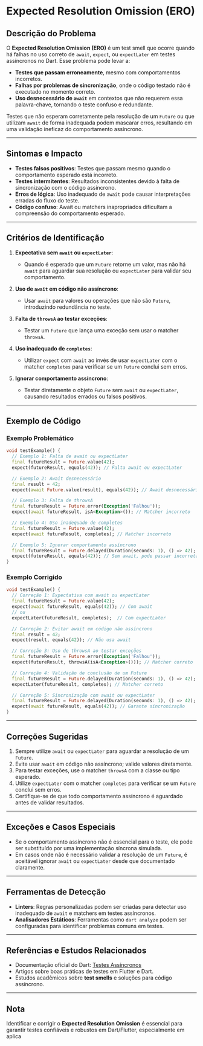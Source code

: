 # Expected Resolution Omission (ERO)

## Descrição do Problema
O **Expected Resolution Omission (ERO)** é um test smell que ocorre quando há falhas no uso correto de `await`, `expect`, ou `expectLater` em testes assíncronos no Dart. Esse problema pode levar a:

- **Testes que passam erroneamente**, mesmo com comportamentos incorretos.
- **Falhas por problemas de sincronização**, onde o código testado não é executado no momento correto.
- **Uso desnecessário de `await`** em contextos que não requerem essa palavra-chave, tornando o teste confuso e redundante.

Testes que não esperam corretamente pela resolução de um `Future` ou que utilizam `await` de forma inadequada podem mascarar erros, resultando em uma validação ineficaz do comportamento assíncrono.

---

## Sintomas e Impacto

- **Testes falsos positivos**: Testes que passam mesmo quando o comportamento esperado está incorreto.
- **Testes intermitentes**: Resultados inconsistentes devido à falta de sincronização com o código assíncrono.
- **Erros de lógica**: Uso inadequado de `await` pode causar interpretações erradas do fluxo do teste.
- **Código confuso**: Await ou matchers inapropriados dificultam a compreensão do comportamento esperado.

---

## Critérios de Identificação

1. **Expectativa sem `await` ou `expectLater`**:
   - Quando é esperado que um `Future` retorne um valor, mas não há `await` para aguardar sua resolução ou `expectLater` para validar seu comportamento.

2. **Uso de `await` em código não assíncrono**:
   - Usar `await` para valores ou operações que não são `Future`, introduzindo redundância no teste.

3. **Falta de `throwsA` ao testar exceções**:
   - Testar um `Future` que lança uma exceção sem usar o matcher `throwsA`.

4. **Uso inadequado de `completes`**:
   - Utilizar `expect` com `await` ao invés de usar `expectLater` com o matcher `completes` para verificar se um `Future` conclui sem erros.

5. **Ignorar comportamento assíncrono**:
   - Testar diretamente o objeto `Future` sem `await` ou `expectLater`, causando resultados errados ou falsos positivos.

---

## Exemplo de Código

### **Exemplo Problemático**
```dart
void testExample() {
  // Exemplo 1: Falta de await ou expectLater
  final futureResult = Future.value(42);
  expect(futureResult, equals(42)); // Falta await ou expectLater

  // Exemplo 2: Await desnecessário
  final result = 42;
  expect(await Future.value(result), equals(42)); // Await desnecessário

  // Exemplo 3: Falta de throwsA
  final futureResult = Future.error(Exception('Falhou'));
  expect(await futureResult, isA<Exception>()); // Matcher incorreto

  // Exemplo 4: Uso inadequado de completes
  final futureResult = Future.value(42);
  expect(await futureResult, completes); // Matcher incorreto

  // Exemplo 5: Ignorar comportamento assíncrono
  final futureResult = Future.delayed(Duration(seconds: 1), () => 42);
  expect(futureResult, equals(42)); // Sem await, pode passar incorretamente
}
```

### **Exemplo Corrigido**
```dart
void testExample() {
  // Correção 1: Expectativa com await ou expectLater
  final futureResult = Future.value(42);
  expect(await futureResult, equals(42)); // Com await
  // ou
  expectLater(futureResult, completes);  // Com expectLater

  // Correção 2: Evitar await em código não assíncrono
  final result = 42;
  expect(result, equals(42)); // Não usa await

  // Correção 3: Uso de throwsA ao testar exceções
  final futureResult = Future.error(Exception('Falhou'));
  expect(futureResult, throwsA(isA<Exception>())); // Matcher correto

  // Correção 4: Validação de conclusão de um Future
  final futureResult = Future.delayed(Duration(seconds: 1), () => 42);
  expectLater(futureResult, completes); // Matcher correto

  // Correção 5: Sincronização com await ou expectLater
  final futureResult = Future.delayed(Duration(seconds: 1), () => 42);
  expect(await futureResult, equals(42)); // Garante sincronização
}
```

---

## Correções Sugeridas

1. Sempre utilize `await` ou `expectLater` para aguardar a resolução de um `Future`.
2. Evite usar `await` em código não assíncrono; valide valores diretamente.
3. Para testar exceções, use o matcher `throwsA` com a classe ou tipo esperado.
4. Utilize `expectLater` com o matcher `completes` para verificar se um `Future` conclui sem erros.
5. Certifique-se de que todo comportamento assíncrono é aguardado antes de validar resultados.

---

## Exceções e Casos Especiais

- Se o comportamento assíncrono não é essencial para o teste, ele pode ser substituído por uma implementação síncrona simulada.
- Em casos onde não é necessário validar a resolução de um `Future`, é aceitável ignorar `await` ou `expectLater` desde que documentado claramente.

---

## Ferramentas de Detecção

- **Linters**: Regras personalizadas podem ser criadas para detectar uso inadequado de `await` e matchers em testes assíncronos.
- **Analisadores Estáticos**: Ferramentas como `dart analyze` podem ser configuradas para identificar problemas comuns em testes.

---

## Referências e Estudos Relacionados

- Documentação oficial do Dart: [Testes Assíncronos](https://dart.dev/guides/testing/async)
- Artigos sobre boas práticas de testes em Flutter e Dart.
- Estudos acadêmicos sobre **test smells** e soluções para código assíncrono.

---

## Nota
Identificar e corrigir o **Expected Resolution Omission** é essencial para garantir testes confiáveis e robustos em Dart/Flutter, especialmente em aplica

